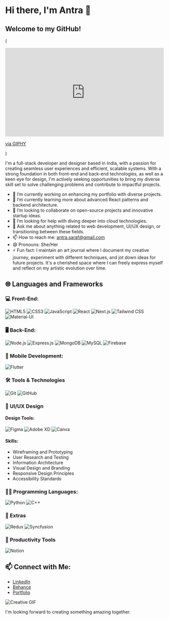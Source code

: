 # Hi there, I'm Antra 👋

## Welcome to my GitHub!

(<div style="width:100%;height:0;padding-bottom:56%;position:relative;"><iframe src="https://giphy.com/embed/L1R1tvI9svkIWwpVYr" width="100%" height="100%" style="position:absolute" frameBorder="0" class="giphy-embed" allowFullScreen></iframe></div><p><a href="https://giphy.com/gifs/Pluralsight-computer-technology-coding-L1R1tvI9svkIWwpVYr">via GIPHY</a></p>)

I'm a full-stack developer and designer based in India, with a passion for creating seamless user experiences and efficient, scalable systems. With a strong foundation in both front-end and back-end technologies, as well as a keen eye for design, I'm actively seeking opportunities to bring my diverse skill set to solve challenging problems and contribute to impactful projects.

- 🔭 I’m currently working on enhancing my portfolio with diverse projects.
- 🌱 I’m currently learning more about advanced React patterns and backend architecture.
- 👯 I’m looking to collaborate on open-source projects and innovative startup ideas.
- 🤔 I’m looking for help with diving deeper into cloud technologies.
- 💬 Ask me about anything related to web development, UI/UX design, or transitioning between these fields.
- 📫 How to reach me: antra.saraf@gmail.com
- 😄 Pronouns: She/Her
- ⚡ Fun fact: I maintain an art journal where I document my creative journey, experiment with different techniques, and jot down ideas for future projects. It's a cherished space where I can freely express myself and reflect on my artistic evolution over time.

## 🌐 Languages and Frameworks

### 💻 Front-End:
![HTML5](https://img.shields.io/badge/-HTML5-E34F26?style=flat-square&logo=html5&logoColor=white)
![CSS3](https://img.shields.io/badge/-CSS3-1572B6?style=flat-square&logo=css3)
![JavaScript](https://img.shields.io/badge/-JavaScript-F7DF1E?style=flat-square&logo=javascript&logoColor=black)
![React](https://img.shields.io/badge/-React-61DAFB?style=flat-square&logo=react&logoColor=black)
![Next.js](https://img.shields.io/badge/-Next.js-000000?style=flat-square&logo=next.js&logoColor=white)
![Tailwind CSS](https://img.shields.io/badge/-Tailwind_CSS-38B2AC?style=flat-square&logo=tailwind-css&logoColor=white)
![Material-UI](https://img.shields.io/badge/-Material_UI-0081CB?style=flat-square&logo=material-ui&logoColor=white)

### 🖥 Back-End:
![Node.js](https://img.shields.io/badge/-Node.js-339933?style=flat-square&logo=nodedotjs&logoColor=white)
![Express.js](https://img.shields.io/badge/-Express.js-000000?style=flat-square&logo=express&logoColor=white)
![MongoDB](https://img.shields.io/badge/-MongoDB-47A248?style=flat-square&logo=mongodb&logoColor=white)
![MySQL](https://img.shields.io/badge/-MySQL-4479A1?style=flat-square&logo=mysql&logoColor=white)
![Firebase](https://img.shields.io/badge/-Firebase-FFCA28?style=flat-square&logo=firebase&logoColor=black)

### 📱 Mobile Development:
![Flutter](https://img.shields.io/badge/-Flutter-02569B?style=flat-square&logo=flutter&logoColor=white)

### 🛠 Tools & Technologies

![Git](https://img.shields.io/badge/-Git-F05032?style=flat-square&logo=git&logoColor=white)
![GitHub](https://img.shields.io/badge/-GitHub-181717?style=flat-square&logo=github)


### 🎨 UI/UX Design

#### Design Tools:
![Figma](https://img.shields.io/badge/-Figma-F24E1E?style=flat-square&logo=figma&logoColor=white)
![Adobe XD](https://img.shields.io/badge/-Adobe_XD-FF61F6?style=flat-square&logo=adobexd&logoColor=white)
![Canva](https://img.shields.io/badge/-Canva-00C4CC?style=flat-square&logo=canva&logoColor=white)

#### Skills:
- Wireframing and Prototyping
- User Research and Testing
- Information Architecture
- Visual Design and Branding
- Responsive Design Principles
- Accessibility Standards

### 👩‍💻 Programming Languages:
![Python](https://img.shields.io/badge/-Python-3776AB?style=flat-square&logo=python&logoColor=white)
![C++](https://img.shields.io/badge/-C++-00599C?style=flat-square&logo=cplusplus&logoColor=white)

### 🌟 Extras

![Redux](https://img.shields.io/badge/-Redux-764ABC?style=flat-square&logo=redux&logoColor=white)
![Syncfusion](https://img.shields.io/badge/-Syncfusion-FF496C?style=flat-square&logo=syncfusion&logoColor=white)

### 💼 Productivity Tools

![Notion](https://img.shields.io/badge/-Notion-000000?style=flat-square&logo=notion&logoColor=white)

## 📫 Connect with Me:

- [LinkedIn](YourLinkedInURL)
- [Behance](YourBehanceURL)
- [Portfolio](YourPortfolioURL)

![Creative GIF](URL_of_your_gif)

I'm looking forward to creating something amazing together.


